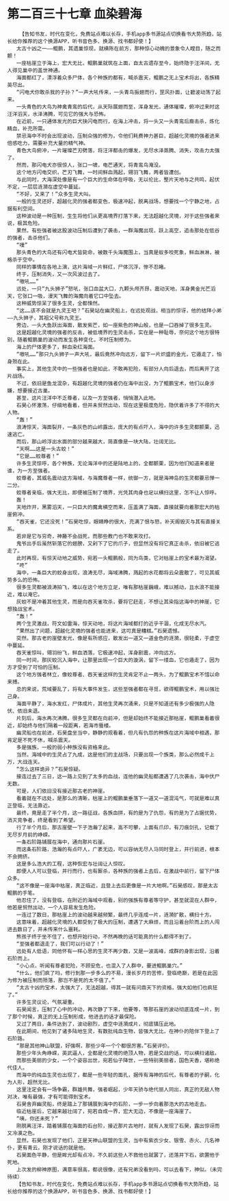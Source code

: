 # 第二百三十七章 血染碧海
        【告知书友，时代在变化，免费站点难以长存，手机app多书源站点切换看书大势所趋，站长给你推荐的这个换源APP，听书音色多、换源、找书都好使！】
       太古十凶之一——鲲鹏，其遗巢惊现，就横陈在前方，那种惊心动魄的景象令人瞠目，随之而颤！
       一座枯崖立于海上，宏大无比，鲲鹏巢就筑在上面，自太古遗存至今，始终隐于汪洋间，无人得见巢中的盖世神通。
       海面都红了，漂浮着众多尸体，各个种族的都有，喊杀震天，鲲鹏之无上宝术将出，各族精英尽出。
       “闪电犬你敢杀我的子孙？”一声大吼传来，一头青鸟振翅而行，罡风扑面，让碧波动荡了起来。
       一头青色的大鸟为神禽青鸾的后代，从天际展翅而至，浑身发光，通体璀璨，俯冲过来时这汪洋滔天，水泽沸腾，可见它的强大与恐怖。
       在近前，一只通体发光的巨犬挟闪电而行，在海上冲击，将一头又一头青鸾后裔击杀，炼化精血，补充所需。
       禁忌海中不时会出现波动，压制众强的修为，令他们耗费神力甚巨，超越化灵境的强者进来倍感吃力，需要补充大量的精气神。
       青色大鸟俯冲，一片璀璨芒刃劈落，将汪洋都击的爆发，无尽水泽蒸腾、消失，攻击力太强了。
       然而，那闪电犬亦很惊人，张口一啸，电芒通天，将青鸾鸟淹没。
       这个地方闪电交织，芒刃飞舞，一时间鲜血溅起，翎羽飞舞，两者皆遭创。
       与此同时，大海深处像是有一个巨大的生命体在呼吸，无以伦比，整片天地与之共鸣，起伏不定，一层层涟漪在虚空中蔓延。
       “不好，又来了！”众多生灵大叫。
       一般的生灵还好，超越化灵的强者都变色，极速冲起，脱离战场，想要找一个宁静之地，占据有利空间。
       这种波动是一种压制，生生将他们从更高境界打落下来，无法超越化灵境，对于这些强者来说，极其危险。
       果然，有些强者被这股波动压制后遭到了袭击，一群海魔出现，跃上高空，追击那处在低谷的强者，击杀他们。
       “噗”
       那头青色的大鸟还有闪电犬皆毙命，被数千头海魔围上，当真是蚁多咬死象，鲜血淋淋，被格杀于空中。
       同样的事情在各地上演，这片海域一片鲜红，尸体沉浮，惨不忍睹。
       终于，压制消失，又一次风波过去了。
       “嗷吼……”
       远处，一只“九头狮子”怒吼，张口血盆大口，九颗头颅齐昂，震动天地，浑身黄金光芒滔天，它张口一吸，漫天飞舞的海魔向着它口中坠去。
       这种威势惊呆了很多生灵，全都悚然。
       “这……该不会就是九灵王吧？”石昊站在幽灵船上，在远处观战，相当的惊讶，他的结拜小弟——九头狮子，其祖父号称九灵王。
       旁边，一头大鱼跃出海面，散发紫芒，如一座紫色的神山般，也是一口吞掉了很多生灵。
       这是超越化灵境的强者的反击，被低境界的生灵击杀，实在是一种耻辱，奈何这个地方很特别，随着鲲鹏巢的波动而发生各种变化，不时压制修为。
       海上的尸体更多了，鲜血染红海面。
       “嗷吼……”那只九头狮子一声大吼，最后竟然冲向远方，留下一片炽盛的金光，它遁走了，怕身殒在此。
       事实上，其他生灵中的一些强者也是如此，不敢再犯险，有部分人向后退去，而后离开了这片战场。
       不过，依旧是鱼龙混杂，有超越化灵境的强者仍在海中出没，为了鲲鹏宝术，他们以身涉嫌，想要接近古巢。
       甚至，这片汪洋中不乏尊者，以及一方至强者，悄悄潜入此地。
       石昊心怀激荡，仔细地看着，但并未贸然出动，现在这里极度危险，隐伏着许多了不得的大人物。
       “轰！”
       浪涛惊天，海面裂开，一条灰色的山岭露出，庞大的有点吓人，海中的许多生灵都颤栗，迅速逃亡。
       而后，那山岭浮出水面的部分越来越大，简直像是一块大陆，壮阔无比。
       “天啊……这是一头古蛟！”
       “它是……蛟尊者！”
       许多生灵惊呼，各个种族，无论海洋中的还是陆地上的，全都颤栗，因为他们知道来者是谁，为一方至强者。
       蛟尊者，其威名震动这方海域，与海魔尊者一样，统御一方，就是海神岛的生灵都要忌惮一二分。
       蛟尊者亲临，强大无比，即便被压制了境界，光凭其肉身也足以横扫这里，怎不让人惊呼。
       轰！
       天地炸开，黑雾滔天，一只巨大的魔禽横空而来，压盖满了海面，直接就要向着那宏大的枯崖俯冲。
       “吞天雀，它还没死！”石昊吃惊，眼睛睁的很大，充满了恨与怒，补天阁毁灭与其有直接关系。
       若非是它与穷奇，神藤不会战死，而那些教门也不敢来攻打。
       鬼爷出手后虽然斩落它的翅膀，又剁下了它的爪子，但显然没有将它真正击杀，依旧被它逃走了。
       此时再现，有惊天动地之威势，宛若一头鲲鹏般，同为鸟类，它对枯崖上的宝术最为渴望。
       “咚”
       海中，一条巨大的蛟身出现，浪涛无尽，海域沸腾，溅起的水花都将云朵震散了，可见其威势多么的恐怖。
       很多生灵都被浪涛拍飞，难以在这个地方立足，唯有那枯崖巍峨，难以撼动，且水浪不能接近，难以淹它。
       灰蛟不是冲着其他生灵，而是向吞天雀攻杀，要将它赶走，不想让其染指这海中的神崖，它想独战宝术。
       “轰！”
       两个生灵激战，符文如雷海，惊天动地，将这片海域都打的近乎干涸，化成无尽水汽。
       “果然出了问题，超越化灵境的强者也能进来，这可真是糟糕。”石昊遗憾。
       突然，那古老的崖壁发光，像是有所感应，散发出一道又一道金色的涟漪，很轻柔，于虚空中蔓延。
       吞天雀惊叫，翎羽纷飞，鲜血洒落，它极速冲起，浑身剧震，冲向远方。
       同一时间，那灰蛟沉入海中，让那里出现一个巨大的漩涡，留下一缕血，它也遁走了，因为方才受到了可怕的压制。
       这个地方强者林立，像蛟尊者、吞天雀这样的生灵肯定不止一两头，为了鲲鹏宝术不惜以命来搏。
       总的来说，荒域要乱了，将有大事件发生，这些至强者都在寻觅，欲得鲲鹏宝术，用以强壮己身。
       海面平静了，海水发红，尸体成片，其他生灵再次涌来，只是不知道还有多少极强的人隐伏、依旧未退。
       片刻后，海水再次沸腾。很多生灵都在向前冲，但是却始终不能接近那枯崖，鲲鹏巢看着很近，却始终与他们隔着一段距离，若海市蜃楼。
       幽灵船也在前进，石昊盘坐当中，静静的观看着，但凡有仇怨的种族在这片海域中相遇，那肯定是不死不休，喊杀震天。
       多是强族，一般的弱小种族没有资格来此。
       当然，海域中的生灵占了九成，这是他们的主战场，只要出现一个族类，那么必然成千上万，大战连天。
       “怎么这样诡异？”石昊惊疑。
       接连过去了三日，这一路上见到了太多的血战，连他的幽灵船都遭遇了几次袭击，海中伏尸无数。
       可是，人们依旧没有接近那古老的神崖。
       看着就在不远处，是那么的清晰，枯崖上的鲲鹏巢垂落下一道又一道混沌气，可就是难以真正登临，无法靠近。
       最终，竟是走了半个月，这一路征战，各族血拼，有的是为了仇怨，有的是为了占据优势，消灭竞争者，终是看到了希望。
       行了半个月后，那古崖壁一下子浩瀚了起来，高不可攀，上面有爪印，有刀痕剑孔，记载了无尽岁月前的峥嵘。
       一条石阶路铺展在海中，通向那片石崖。
       而这条石阶路，浩瀚的有点吓人，广袤无边，可以容纳无尽人马同时登上，并行前进，根本不会拥挤。
       这是多么浩大的工程，这种恢宏与壮阔让人惊叹。
       即便人人可以登临，并行而行，也有厮杀，各种族的强者上去后，在激战中前行，留下尸体众多。
       “这不像是一座海中枯崖，真正临近，且登上去后更像是一片大地啊。”石昊感叹，那是太古鲲鹏的手笔。
       他忍住了，没有登临，在附近的海域中观看，别的强族有尊者等守护，甚至就混在人群中，他若是贸然出动，一个人容易发生危险。
       一连过了数日，那枯崖上的波动越来越频繁，最终几乎连成一片，涟漪扩散，横扫十方。
       这意味着，超越化灵境的人都受到了极大的压制，遭遇了大麻烦，而且沿着台阶而上的人闯进去数日了，并未传来什么噩耗。
       熊孩子终于坐不住了，也想开始行动，不然再晚的话可能真的什么都得不到了。
       “至强者都退走了，我们可以行动了！”
       远处有人低语，同他怀有一样心思的生灵不再少数，又是一波高峰，成群的身影出现，沿着石阶而上。
       “小心点，听闻有尊者犯险，不顾安危，也混入了人群中，要进鲲鹏巢穴。”
       “什么，他们疯了吗，修行到那一步多么的不易，漫长岁月的苦修，登临绝巅，若是在此因为修为被压制而殒落，那岂不是死的太不值了。”
       “太古十凶的宝术，太强大了，无法超越，得其一就有问鼎天下的资格，强大如他们也疯狂了。”
       许多生灵议论，气氛凝重。
       石昊闻言，压制了心中的冲动，再次静了下来，他要等，等那石崖的波动彻底连成一片，到了那个时候，真正的无上压制形成，他进去的话才最保险。
       又过了两日，条件达到了，波动剧烈，虚空中涟漪成片，彻底镇压此地。
       在此期间，他见到了诸多陆地生灵，有数批纯血生物，皆强大无比，在神仆的陪伴下登上了石阶路。
       “那是其他神山联盟，好强啊，那些少年一个个都很厉害。”石昊评价。
       那些少年头角峥嵘，英武逼人，全都是化灵境的绝顶人物，若是交战的话，可以横扫诸敌。
       而那些美丽的少女，一个个姿容出世，宛若仙子降世，一些特别美丽者，国色天香，堪称绝代佳人。
       而海中的纯血生灵也出现了，都是一些年轻的面孔，据传有海神的后代，有尊者的子嗣，化为人形，超然无比。
       这里注定会有一场争霸，群雄共舞，强者崛起，少年天骄与绝代丽人同出，真正的无敌人物对决，唯有最强，才有可能得到宝术。
       石昊舍弃幽灵船，终是踏上了那铺展到海中的石阶，一步一步向着那浩大的古地走去。
       临近枯崖后，它越来越壮阔了，宛若自成一界，宏大无边，不像是一座海崖了。
       “咦，你还未死？”
       刚脱离汪洋，踏着铺展在海面的石台阶，接近那片古地时，就有人发现了石昊，露出惊讶而又冷漠之色。
       显然，石昊也发现了他们，正是天神山联盟的生灵，当中有紫衣少女、银雪、赤火、几名神仆，更有青云，刚才说话的就是他。
       石昊面色平静，但是眸光却有点冷，不久前这些人不救他也就罢了，还落井下石，欲置他于死地。
       上次发的柳神原图，满意率很高，都说很像，还有兄弟没看到吗，可以去看下，神似。（未完待续）
       【告知书友，时代在变化，免费站点难以长存，手机app多书源站点切换看书大势所趋，站长给你推荐的这个换源APP，听书音色多、换源、找书都好使！】